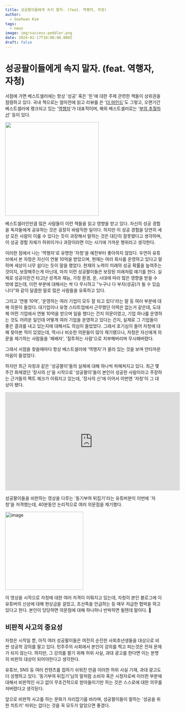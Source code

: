 ```yaml
---
title: 성공팔이들에게 속지 말자. (feat. 역행자, 자청)
author:
  - Soohwan Kim
tags:
  - news
image: img/success-peddler.png
date: 2024-02-17T10:00:00.000Z
draft: false
---
```


# 성공팔이들에게 속지 말자. (feat. 역행자, 자청)

서점에 가면 베스트셀러에는 항상 '성공' 혹은 '돈'에 대한 주제 관련한 책들이 상위권을 점령하고 있다. 국내 책으로는 얼마전에 읽고 리뷰를 쓴 '[더 마인드](https://sooftware.io/the-mind/)'도 그렇고, 오랜기간 베스트셀러에 랭크되고 있는 '[역행자](https://product.kyobobook.co.kr/detail/S000202340164)'가 대표적이며, 해외 베스트셀러로는 '[부의 추월차선](https://sooftware.io/millionaire-fastlane/)' 등이 있다.   

<img src="https://github.com/sooftware/sooftware.io/assets/42150335/17a7da46-7df2-4c01-a44c-aed0abe5800a" height=300>
  
베스트셀러인만큼 많은 사람들이 이런 책들을 읽고 영향을 받고 있다. 자신의 성공 경험을 독자들에게 공유하는 것은 굉장히 바람직한 일이다. 하지만 이 성공 경험을 당연히 세상 모든 사람이 이룰 수 있다는 듯이 과장해서 말하는 것은 대단히 잘못됐다고 생각하며, 이 성공 경험 자체가 허위이거나 과장이라면 이는 사기에 가까운 행위라고 생각한다.    

이러한 점에서 나는 '역행자'로 유명한 '자청'을 예전부터 좋아하지 않았다. 우연히 유튜브에서 본 자청은 자신이 연봉 10억을 받았으며, 현재는 여러 회사를 운영하고 있다고 말하며 세상이 너무 쉽다는 듯이 말을 했었다. 현재의 노력이 미래의 성공 확률을 높여주는 것이지, 보장해주는게 아닌데, 마치 이런 성공팔이들은 보장된 미래처럼 얘기를 한다. 실제로 성공이란건 타고난 성격과 재능, 가정 환경, 운, 시대에 따라 많은 영향을 받을 수 밖에 없는데, 이런 부분에 대해서는 싹 다 무시하고 "누구나 다 부자(성공)가 될 수 있습니다"와 같이 달콤한 말로 많은 사람들을 유혹하고 있다.
  
그리고 '연봉 10억', '운영하는 여러 기업이 모두 잘 되고 있다'라는 말 등 여러 부분에 대해 의문이 들었다. 대기업이나 유명 스타트업에서 근무했던 이력은 없는거 같은데, 도대체 어떤 기업에서 연봉 10억을 받으며 일을 했다는 건지 의문이였고, 기업 하나를 운영하는 것도 어려운 일인데 어떻게 여러 기업을 운영하고 있다는 건지, 실제로 그 기업들이 좋은 결과를 내고 있는지에 대해서도 의심이 들었었다. 그래서 호기심이 들어 자청에 대해 찾아본 적이 있었는데, 역시나 비슷한 의문들이 많이 제기됐으나, 자청은 자신에게 의문을 제기하는 사람들을 '패배자', '질투하는 사람'으로 치부해버리며 무시해버렸다.   
    
그래서 서점을 찾을때마다 항상 베스트셀러에 '역행자'가 올라 있는 것을 보며 안타까운 마음이 들었었다.  
  
하지만 최근 자청과 같은 '성공팔이'들의 실체에 대해 하나씩 파헤쳐지고 있다. 최근 몇 주간 화제였던 '장사의 신'을 시작으로 '성공팔이'들이 본인이 성공한 사람이라고 주장하는 근거들의 팩트 체크가 이뤄지고 있는데, '장사의 신'에 이어서 이번엔 '자청'이 그 대상이 됐다.    

<iframe width="560" height="315" src="https://www.youtube.com/embed/-KRuwKPjTfo" title="YouTube video player" frameborder="0" allow="accelerometer; autoplay; clipboard-write; encrypted-media; gyroscope; picture-in-picture" allowfullscreen></iframe>
  
성공팔이들을 비판하는 영상을 다루는 '동기부여 뒤집기'라는 유튜버분이 이번에 '자청'을 저격했는데, 40분동안 논리적으로 여러 의문점을 제기했다.

<img height="250" alt="image" src="https://github.com/sooftware/sooftware.io/assets/42150335/6faffccd-a7e9-49a8-9566-706347780247">
  
이 영상을 시작으로 자청에 대한 여러 저격이 이뤄지고 있는데, 자청이 본인 블로그에 이 유튜버의 신상에 대해 현상금을 걸었고, 조선족을 언급하는 등 매우 저급한 협박을 하고 있다고 한다. 본인이 당당하면 의문점에 대해 하나하나 반박하면 될텐데 말이다. 🤔
  
## 비판적 사고의 중요성

자청은 시작일 뿐, 아직 여러 성공팔이들은 여전히 순진한 사회초년생들을 대상으로 비싼 성공학 강의를 팔고 있다. 민주주의 사회에서 본인이 강의를 찍고 파는것은 전혀 문제가 되지 않는다. 하지만, 그 강의를 팔기 위해 허위 사실, 과대 광고를 한다면 이는 분명히 비판의 대상이 되어야한다고 생각한다.  
  
유튜브, SNS 등 여러 컨텐츠를 접하기 쉬워진 만큼 이러한 허위 사실 기재, 과대 광고도 더 성행하고 있다. '동기부여 뒤집기'님의 말처럼 소비자 혹은 시청자로써 이러한 부분에 대해서 비판적인 사고 없이 무조건적으로 받아들이기만 하는 것은 스스로에 대한 의무를 저버렸다고 생각된다.   

앞으로 비판적 사고를 하는 문화가 자리잡기를 바라며, 성공팔이들이 말하는 '성공을 위한 치트키' 따위는 없다는 것을 꼭 모두가 알았으면 좋겠다.







